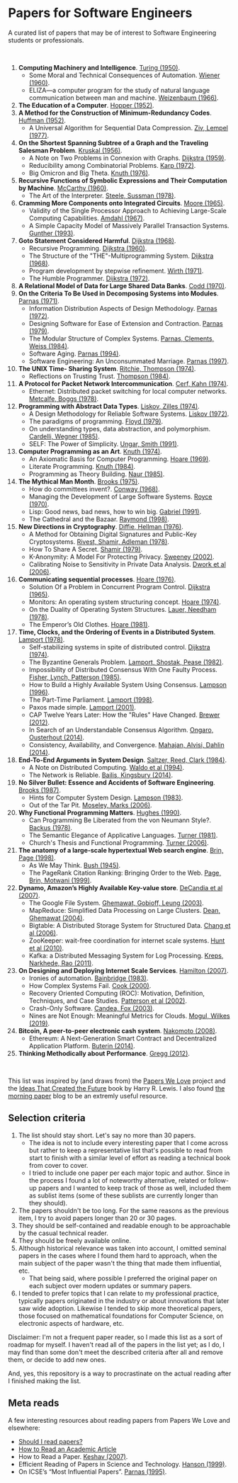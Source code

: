 # Papers for Software Engineers

A curated list of papers that may be of interest to Software Engineering students or professionals.

<br/>

1. **Computing Machinery and Intelligence**. [Turing (1950)](https://phil415.pbworks.com/f/TuringComputing.pdf).
    * Some Moral and Technical Consequences of Automation. [Wiener (1960)](https://nissenbaum.tech.cornell.edu/papers/Wiener.pdf).
    * ELIZA—a computer program for the study of natural language communication between man and machine. [Weizenbaum (1966)](http://web.stanford.edu/class/cs124/p36-weizenabaum.pdf).
1. **The Education of a Computer**. [Hopper (1952)](https://people.cs.umass.edu/~emery/classes/cmpsci691st/readings/PL/p243-hopper.pdf).
1. **A Method for the Construction of Minimum-Redundancy Codes**. [Huffman (1952)](https://www.ic.tu-berlin.de/fileadmin/fg121/Source-Coding_WS12/selected-readings/10_04051119.pdf).
    * A Universal Algorithm for Sequential Data Compression. [Ziv, Lempel (1977)](https://courses.cs.duke.edu/spring03/cps296.5/papers/ziv_lempel_1977_universal_algorithm.pdf).
1. **On the Shortest Spanning Subtree of a Graph and the Traveling Salesman Problem**. [Kruskal (1956)](http://5010.mathed.usu.edu/Fall2018/THigham/Krukskal.pdf).
    * A Note on Two Problems in Connexion with Graphs. [Dijkstra (1959)](http://www-m3.ma.tum.de/foswiki/pub/MN0506/WebHome/dijkstra.pdf).
    * Reducibility among Combinatorial Problems. [Karp (1972)](https://cgi.di.uoa.gr/~sgk/teaching/grad/handouts/karp.pdf).
    * Big Omicron and Big Theta. [Knuth (1976)](https://dl.acm.org/doi/pdf/10.1145/1008328.1008329).
1. **Recursive Functions of Symbolic Expressions and Their Computation by Machine**. [McCarthy (1960)](http://jmc.stanford.edu/articles/recursive/recursive.pdf).
    * The Art of the Interpreter. [Steele, Sussman (1978)](http://bitsavers.informatik.uni-stuttgart.de/pdf/mit/ai/aim/AIM-453.pdf).
1. **Cramming More Components onto Integrated Circuits**. [Moore (1965)](https://newsroom.intel.com/wp-content/uploads/sites/11/2018/05/moores-law-electronics.pdf).
    * Validity of the Single Processor Approach to Achieving Large-Scale Computing Capabilities. [Amdahl (1967)](https://www3.cs.stonybrook.edu/~rezaul/Spring-2012/CSE613/reading/Amdahl-1967.pdf).
    * A Simple Capacity Model of Massively Parallel Transaction Systems. [Gunther (1993)](http://www.perfdynamics.com/Papers/njgCMG93.pdf).
1. **Goto Statement Considered Harmful**. [Dijkstra (1968)](https://homepages.cwi.nl/~storm/teaching/reader/Dijkstra68.pdf).
    * Recursive Programming. [Dijkstra (1960)](https://www.ics.uci.edu/~jajones/INF102-S18/readings/07_dijkstra.pdf).
    * The Structure of the \"THE\"-Multiprogramming System. [Dijkstra (1968)](https://www.eecs.ucf.edu/~eurip/papers/dijkstra-the68.pdf).
    * Program development by stepwise refinement. [Wirth (1971)](http://sunnyday.mit.edu/16.355/wirth-refinement.html).
    * The Humble Programmer. [Dijkstra (1972)](http://rkka21.ru/docs/turing-award/ed1972e.pdf).
1. **A Relational Model of Data for Large Shared Data Banks**. [Codd (1970)](https://www.seas.upenn.edu/~zives/03f/cis550/codd.pdf).
1. **On the Criteria To Be Used in Decomposing Systems into Modules**. [Parnas (1971)](https://www.win.tue.nl/~wstomv/edu/2ip30/references/criteria_for_modularization.pdf).
    * Information Distribution Aspects of Design Methodology. [Parnas (1972)](https://cseweb.ucsd.edu/~wgg/CSE218/Parnas-IFIP71-information-distribution.PDF).
    * Designing Software for Ease of Extension and Contraction. [Parnas (1979)](https://courses.cs.washington.edu/courses/cse503/08wi/parnas-1979.pdf).
    * The Modular Structure of Complex Systems. [Parnas, Clements, Weiss (1984)](http://citeseerx.ist.psu.edu/viewdoc/download?doi=10.1.1.40.3812&rep=rep1&type=pdf).
    * Software Aging. [Parnas (1994)](https://www.cs.drexel.edu/~yfcai/CS451/RequiredReadings/SoftwareAging.pdf).
    * Software Engineering: An Unconsummated Marriage. [Parnas (1997)](https://www.fceia.unr.edu.ar/asist/parnas00.pdf).
1. **The UNIX Time- Sharing System**. [Ritchie, Thompson (1974)](https://dsf.berkeley.edu/cs262/unix.pdf).
    * Reflections on Trusting Trust. [Thompson (1984)](https://www.cs.cmu.edu/~rdriley/487/papers/Thompson_1984_ReflectionsonTrustingTrust.pdf).
1. **A Protocol for Packet Network Intercommunication**. [Cerf, Kahn (1974)](https://www.cs.princeton.edu/courses/archive/fall06/cos561/papers/cerf74.pdf).
    * Ethernet: Distributed packet switching for local computer networks. [Metcalfe, Boggs (1978)](https://ethernethistory.typepad.com/papers/EthernetPaper.pdf).
1. **Programming with Abstract Data Types**. [Liskov, Zilles (1974)](https://dl.acm.org/doi/pdf/10.1145/942572.807045).
    * A Design Methodology for Reliable Software Systems. [Liskov (1972)](https://dl.acm.org/doi/pdf/10.1145/1479992.1480018).
    * The paradigms of programming. [Floyd (1979)](https://dl.acm.org/doi/pdf/10.1145/1283920.1283934).
    * On understanding types, data abstraction, and polymorphism. [Cardelli, Wegner (1985)](https://dl.acm.org/doi/pdf/10.1145/6041.6042).
    * SELF: The Power of Simplicity. [Ungar, Smith (1991)](https://people.eecs.berkeley.edu/~fateman/264/papers/selfpower.ps).
1. **Computer Programming as an Art**. [Knuth (1974)](http://www.cs.bilkent.edu.tr/~canf/knuth1974.pdf).
    * An Axiomatic Basis for Computer Programming. [Hoare (1969)](http://sunnyday.mit.edu/16.355/Hoare-CACM-69.pdf).
    * Literate Programming. [Knuth (1984)](http://www.literateprogramming.com/knuthweb.pdf).
    * Programming as Theory Building. [Naur (1985)](https://pages.cs.wisc.edu/~remzi/Naur.pdf).
1. **The Mythical Man Month**. [Brooks (1975)](https://www.cs.drexel.edu/~yfcai/CS451/RequiredReadings/MythicalManMonth.pdf).
    * How do committees invent?. [Conway (1968)](https://www.melconway.com/Home/pdf/committees.pdf).
    * Managing the Development of Large Software Systems. [Royce (1970)](https://www.praxisframework.org/files/royce1970.pdf).
    * Lisp: Good news, bad news, how to win big. [Gabriel (1991)](https://www.dreamsongs.com/Files/LispGoodNewsBadNews.pdf).
    * The Cathedral and the Bazaar. [Raymond (1998)](http://www.catb.org/~esr/writings/cathedral-bazaar/cathedral-bazaar/cathedral-bazaar.ps).
1. **New Directions in Cryptography**. [Diffie, Hellman (1976)](https://ee.stanford.edu/~hellman/publications/24.pdf).
    * A Method for Obtaining Digital Signatures and Public-Key Cryptosystems. [Rivest, Shamir, Adleman (1978)](https://people.csail.mit.edu/rivest/Rsapaper.pdf).
    * How To Share A Secret. [Shamir (1979)](https://web.mit.edu/6.857/OldStuff/Fall03/ref/Shamir-HowToShareASecret.pdf).
    * K-Anonymity: A Model For Protecting Privacy. [Sweeney (2002)](https://epic.org/wp-content/uploads/privacy/reidentification/Sweeney_Article.pdf).
    * Calibrating Noise to Sensitivity in Private Data Analysis. [Dwork et al (2006)](https://people.csail.mit.edu/asmith/PS/sensitivity-tcc-final.pdf).
1. **Communicating sequential processes**. [Hoare (1976)](https://www.cs.cmu.edu/~crary/819-f09/Hoare78.pdf).
    * Solution Of a Problem in Concurrent Program Control. [Dijkstra (1965)](https://dl.acm.org/doi/pdf/10.1145/365559.365617).
    * Monitors: An operating system structuring concept. [Hoare (1974)](https://www.cs.ubc.ca/~norm/508/2009W1/summaries/monitors.pdf).
    * On the Duality of Operating System Structures. [Lauer, Needham (1978)](https://courses.cs.vt.edu/~cs5204/fall07-gback/papers/p3-lauer.pdf).
    * The Emperor’s Old Clothes. [Hoare (1981)](http://zoo.cs.yale.edu/classes/cs422/2010/bib/hoare81emperor.pdf).
1. **Time, Clocks, and the Ordering of Events in a Distributed System**. [Lamport (1978)](https://lamport.azurewebsites.net/pubs/time-clocks.pdf).
    * Self-stabilizing systems in spite of distributed control. [Dijkstra (1974)](https://dl.acm.org/doi/pdf/10.1145/361179.361202).
    * The Byzantine Generals Problem. [Lamport, Shostak, Pease (1982)](https://lamport.azurewebsites.net/pubs/byz.pdf).
    * Impossibility of Distributed Consensus With One Faulty Process. [Fisher, Lynch, Patterson (1985)](https://groups.csail.mit.edu/tds/papers/Lynch/jacm85.pdf).
    * How to Build a Highly Available System Using Consensus. [Lampson (1996)](https://www.microsoft.com/en-us/research/uploads/prod/1996/10/Acrobat-58-Copy.pdf).
    * The Part-Time Parliament. [Lamport (1998)](https://lamport.azurewebsites.net/pubs/lamport-paxos.pdf).
    * Paxos made simple. [Lamport (2001)](https://lamport.azurewebsites.net/pubs/paxos-simple.pdf).
    * CAP Twelve Years Later: How the "Rules" Have Changed. [Brewer (2012)](https://sites.cs.ucsb.edu/~rich/class/cs293b-cloud/papers/brewer-cap.pdf).
    * In Search of an Understandable Consensus Algorithm. [Ongaro, Ousterhout (2014)](https://raft.github.io/raft.pdf).
    * Consistency, Availability, and Convergence. [Mahajan, Alvisi, Dahlin (2014)](https://www.cs.cornell.edu/lorenzo/papers/cac-tr.pdf).
1. **End-To-End Arguments in System Design**. [Saltzer, Reed, Clark (1984)](https://groups.csail.mit.edu/ana/Publications/PubPDFs/End-to-End%20Arguments%20in%20System%20Design.pdf).
    * A Note on Distributed Computing. [Waldo et al (1994)](https://scholar.harvard.edu/files/waldo/files/waldo-94.pdf).
    * The Network is Reliable. [Bailis,  Kingsbury (2014)](https://queue.acm.org/detail.cfm?id=2655736).
1. **No Silver Bullet: Essence and Accidents of Software Engineering**. [Brooks (1987)](http://www.cs.unc.edu/techreports/86-020.pdf).
    * Hints for Computer System Design. [Lampson (1983)](https://www.microsoft.com/en-us/research/publication/hints-for-computer-system-design/).
    * Out of the Tar Pit. [Moseley, Marks (2006)](http://curtclifton.net/papers/MoseleyMarks06a.pdf).
1. **Why Functional Programming Matters**. [Hughes (1990)](https://www.cs.kent.ac.uk/people/staff/dat/miranda/whyfp90.pdf).
    * Can Programming Be Liberated from the von Neumann Style?. [Backus (1978)](https://dl.acm.org/doi/pdf/10.1145/359576.359579).
    * The Semantic Elegance of Applicative Languages. [Turner (1981)](http://nsl.com/misc/sasl/paraffins-turner.pdf).
    * Church's Thesis and Functional Programming. [Turner (2006)](https://kar.kent.ac.uk/88944/1/ctfp.pdf_nocoversheet).
1. **The anatomy of a large-scale hypertextual Web search engine**. [Brin, Page (1998)](https://snap.stanford.edu/class/cs224w-readings/Brin98Anatomy.pdf).
    * As We May Think. [Bush (1945)](https://web.mit.edu/STS.035/www/PDFs/think.pdf).
    * The PageRank Citation Ranking: Bringing Order to the Web. [Page, Brin, Motwani (1999)](http://ilpubs.stanford.edu:8090/422/1/1999-66.pdf).
1. **Dynamo, Amazon’s Highly Available Key-value store**. [DeCandia et al (2007)](https://www.allthingsdistributed.com/files/amazon-dynamo-sosp2007.pdf).
    * The Google File System. [Ghemawat, Gobioff, Leung (2003)](https://static.googleusercontent.com/media/research.google.com/en//archive/gfs-sosp2003.pdf).
    * MapReduce: Simplified Data Processing on Large Clusters. [Dean, Ghemawat (2004)](https://static.googleusercontent.com/media/research.google.com/en//archive/mapreduce-osdi04.pdf).
    * Bigtable: A Distributed Storage System for Structured Data. [Chang et al (2006)](https://static.googleusercontent.com/media/research.google.com/en//archive/bigtable-osdi06.pdf).
    * ZooKeeper: wait-free coordination for internet scale systems. [Hunt et al (2010)](https://www.usenix.org/legacy/event/atc10/tech/full_papers/Hunt.pdf).
    * Kafka: a Distributed Messaging System for Log Processing. [Kreps, Narkhede, Rao (2011)](http://notes.stephenholiday.com/Kafka.pdf).
1. **On Designing and Deploying Internet Scale Services**. [Hamilton (2007)](https://s3.amazonaws.com/systemsandpapers/papers/hamilton.pdf).
    * Ironies of automation. [Bainbridge (1983)](https://ckrybus.com/static/papers/Bainbridge_1983_Automatica.pdf).
    * How Complex Systems Fail. [Cook (2000)](https://www.adaptivecapacitylabs.com/HowComplexSystemsFail.pdf).
    * Recovery Oriented Computing (ROC): Motivation, Definition, Techniques, and Case Studies. [Patterson et al (2002)](http://www2.eecs.berkeley.edu/Pubs/TechRpts/2002/CSD-02-1175.pdf).
    * Crash-Only Software. [Candea, Fox (2003)](https://research.cs.wisc.edu/areas/os/ReadingGroup/os-old/Papers/HotOSIX/Candea-CrashOnlySoftware.pdf).
    * Nines are Not Enough: Meaningful Metrics for Clouds. [Mogul, Wilkes (2019)](https://storage.googleapis.com/pub-tools-public-publication-data/pdf/f647d24ee7eeb338acebf1eb73a5d11b357620b0.pdf).
1. **Bitcoin, A peer-to-peer electronic cash system**. [Nakomoto (2008)](https://bitcoin.org/bitcoin.pdf).
    * Ethereum: A Next-Generation Smart Contract and Decentralized Application Platform. [Buterin (2014)](https://ethereum.org/669c9e2e2027310b6b3cdce6e1c52962/Ethereum_Whitepaper_-_Buterin_2014.pdf).
1. **Thinking Methodically about Performance**. [Gregg (2012)](https://queue.acm.org/detail.cfm?id=2413037).


<br/>

This list was inspired by (and draws from) the [Papers We Love](https://paperswelove.org/) project and
the [Ideas That Created the Future](https://mitpress.mit.edu/books/ideas-created-future) book by Harry R. Lewis.
I also found [the morning paper](https://blog.acolyer.org/) blog to be an extremly useful resource.

## Selection criteria

1. The list should stay short. Let's say no more than 30 papers.
   - The idea is not to include every interesting paper that I come across but rather to keep a representative list that's possible to read from start to finish with a similar level of effort as reading a technical book from cover to cover.
   - I tried to include one paper per each major topic and author. Since in the process I found a lot of noteworthy alternative, related or follow-up papers and I wanted to keep track of those as well, included them as sublist items (some of these sublists are currently longer than they should).
2. The papers shouldn't be too long. For the same reasons as the previous item, I try to avoid papers longer than 20 or 30 pages.
3. They should be self-contained and readable enough to be approachable by the casual technical reader.
4. They should be freely available online.
5. Although historical relevance was taken into account, I omitted seminal papers in the cases where I found them hard to approach, when the main subject of the paper wasn't the thing that made them influential, etc.
   - That being said, where possible I preferred the original paper on each subject over modern updates or summary papers.
6. I tended to prefer topics that I can relate to my professional practice, typically papers originated in the industry
or about innovations that later saw wide adoption. Likewise I tended to skip more theoretical papers, those focused on mathematical foundations for Computer Science, on electronic aspects of hardware, etc.


Disclaimer: I'm not a frequent paper reader, so I made this list as a sort of roadmap for myself. I haven't read all of the papers in the list yet; as I do, I may find than some don't meet the described criteria after all and remove them, or decide to add new ones.

And, yes, this repository is a way to procrastinate on the actual reading after I finished making the list.

## Meta reads

A few interesting resources about reading papers from Papers We Love and elsewhere:

- [Should I read papers?](https://michaelrbernste.in/2014/10/21/should-i-read-papers.html)
- [How to Read an Academic Article](https://organizationsandmarkets.com/2010/08/31/how-to-read-an-academic-article/)
- How to Read a Paper. [Keshav (2007)](http://ccr.sigcomm.org/online/files/p83-keshavA.pdf).
- Efficient Reading of Papers in Science and Technology. [Hanson (1999)](https://www.cs.columbia.edu/~hgs/netbib/efficientReading.pdf).
- On ICSE’s “Most Influential Papers”. [Parnas (1995)](http://sei.pku.edu.cn/~yaoguo/PhDReading07/parnas-review.pdf).

